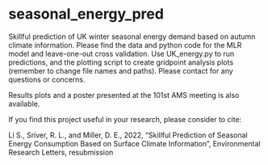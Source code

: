 # seasonal_energy_pred
Skillful prediction of UK winter seasonal energy demand based on autumn climate information. Please find the data and python code for the MLR model and leave-one-out cross validation. Use UK_energy.py to run predictions, and the plotting script to create gridpoint analysis plots (remember to change file names and paths). Please contact for any questions or concerns.

Results plots and a poster presented at the 101st AMS meeting is also available.

If you find this project useful in your research, please consider to cite:

Li S., Sriver, R. L., and Miller, D. E., 2022, “Skillful Prediction of Seasonal Energy Consumption Based on Surface Climate Information”, Environmental Research Letters, resubmission
